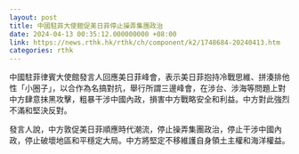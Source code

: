 ```yaml
---
layout: post
title: 中國駐菲大使館促美日菲停止操弄集團政治
date: 2024-04-13 00:35:12.000000000 +08:00
link: https://news.rthk.hk/rthk/ch/component/k2/1748684-20240413.htm
categories: rthk
---
```


中國駐菲律賓大使館發言人回應美日菲峰會，表示美日菲抱持冷戰思維、拼湊排他性「小圈子」，以合作為名搞對抗，舉行所謂三邊峰會，在涉台、涉海等問題上對中方肆意抹黑攻擊，粗暴干涉中國內政，損害中方戰略安全和利益。中方對此強烈不滿和堅決反對。

發言人說，中方敦促美日菲順應時代潮流，停止操弄集團政治，停止干涉中國內政，停止破壞地區和平穩定大局。中方將堅定不移維護自身領土主權和海洋權益。
